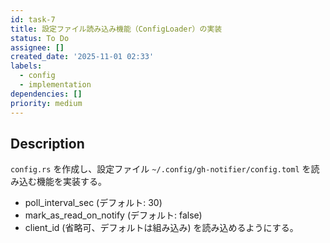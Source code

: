 ```yaml
---
id: task-7
title: 設定ファイル読み込み機能（ConfigLoader）の実装
status: To Do
assignee: []
created_date: '2025-11-01 02:33'
labels:
  - config
  - implementation
dependencies: []
priority: medium
---
```


## Description

<!-- SECTION:DESCRIPTION:BEGIN -->
`config.rs` を作成し、設定ファイル `~/.config/gh-notifier/config.toml` を読み込む機能を実装する。
- poll_interval_sec (デフォルト: 30)
- mark_as_read_on_notify (デフォルト: false)
- client_id (省略可、デフォルトは組み込み)
を読み込めるようにする。
<!-- SECTION:DESCRIPTION:END -->
